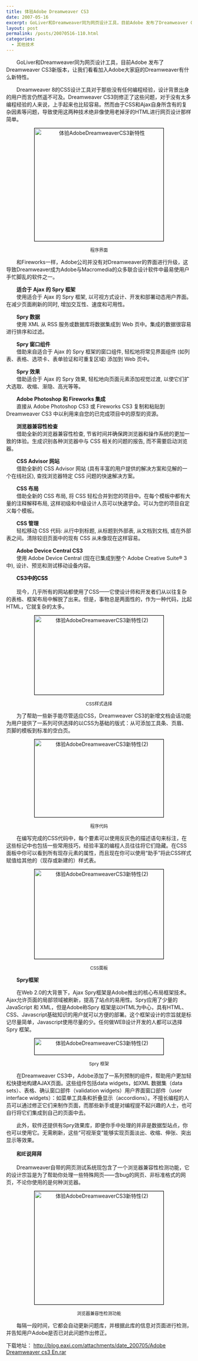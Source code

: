 ```yaml
---
title: 体验Adobe Dreamweaver CS3
date: 2007-05-16
excerpt: GoLiver和Dreamweaver同为网页设计工具，目前Adobe 发布了Dreamweaver CS3新版本，让我们看看加入Adobe大家庭的Dreamweaver有什么新特性。
layout: post
permalink: /posts/20070516-110.html
categories:
  - 其他技术
---
```

<span>　　GoLiver和Dreamweaver同为网页设计工具，目前Adobe 发布了Dreamweaver CS3新版本，让我们看看加入Adobe大家庭的Dreamweaver有什么新特性。</p> <p>
  　　Dreamweaver 8的CSS设计工具对于那些没有任何编程经验，设计背景出身的用户而言仍然遥不可及。Dreamweaver CS3则修正了这些问题，对于没有太多编程经验的人来说，上手起来也比较容易。然而由于CSS和Ajax自身所含有的复杂因素等问题，导致使用这两种技术绝非像使用老掉牙的HTML进行网页设计那样简单。 </span>
</p>

<p align="center">
  <img style="BORDER-RIGHT: #000 1px solid; BORDER-TOP: #000 1px solid; BORDER-LEFT: #000 1px solid; WIDTH: 350px; BORDER-BOTTOM: #000 1px solid; HEIGHT: 305px" alt="体验AdobeDreamweaverCS3新特性" hspace="" src="http://image2.sina.com.cn/IT/cr/2007/0409/2039323156.jpg" />
</p>

<p align="center">
  <font style="FONT-SIZE: 12px">程序界面</font>
</p>

<p>
  　　和Fireworks一样，Adobe公司并没有对Dreamweaver的界面进行升级，这导致Dreamweaver成为Adobe与Macromedia的众多联合设计软件中最易使用户手忙脚乱的软件之一。
</p>

<p>
  <strong>　　适合于 Ajax 的 Spry 框架<br /></strong>　　使用适合于 Ajax 的 Spry 框架, 以可视方式设计、开发和部署动态用户界面。 在减少页面刷新的同时, 增加交互性、速度和可用性。
</p>

<p>
  <strong>　　Spry 数据</strong><br />　　使用 XML 从 RSS 服务或数据库将数据集成到 Web 页中。集成的数据很容易进行排序和过滤。
</p>

<p>
  　<strong>　Spry 窗口组件</strong><br />　　借助来自适合于 Ajax 的 Spry 框架的窗口组件, 轻松地将常见界面组件 (如列表、表格、选项卡、表单验证和可重复区域) 添加到 Web 页中。
</p>

<p>
  <strong>　　Spry 效果</strong><br />　　借助适合于 Ajax 的 Spry 效果, 轻松地向页面元素添加视觉过渡, 以使它们扩大选取、收缩、渐隐、高光等等。
</p>

<p>
  <strong>　　Adobe Photoshop 和 Fireworks 集成</strong><br />　　直接从 Adobe Photoshop CS3 或 Fireworks CS3 复制和粘贴到 Dreamweaver CS3 中以利用来自您的已完成项目中的原型的资源。
</p>

<p>
  <strong>　　浏览器兼容性检查</strong><br />　　借助全新的浏览器兼容性检查, 节省时间并确保跨浏览器和操作系统的更加一致的体验。生成识别各种浏览器中与 CSS 相关的问题的报告, 而不需要启动浏览器。
</p>

<p>
  <strong>　　CSS Advisor 网站</strong><br />　　借助全新的 CSS Advisor 网站 (具有丰富的用户提供的解决方案和见解的一个在线社区), 查找浏览器特定 CSS 问题的快速解决方案。
</p>

<p>
  <strong>　　CSS 布局</strong><br />　　借助全新的 CSS 布局, 将 CSS 轻松合并到您的项目中。在每个模板中都有大量的注释解释布局, 这样初级和中级设计人员可以快速学会。可以为您的项目自定义每个模板。
</p>

<p>
  <strong>　　CSS 管理</strong><br />　　轻松移动 CSS 代码: 从行中到标题, 从标题到外部表, 从文档到文档, 或在外部表之间。清除较旧页面中的现有 CSS 从未像现在这样容易。
</p>

<p>
  <strong>　　Adobe Device Central CS3</strong><br />　　使用 Adobe Device Central (现在已集成到整个 Adobe Creative Suite&reg; 3 中), 设计、预览和测试移动设备内容。
</p>

<p>
  　<font color="#000000"><strong>　CS3中的CSS<br /></strong></font><br />　　现今，几乎所有的网站都使用了CSS&mdash;&mdash;它使设计师和开发者们从以往复杂的表格、框架布局中解脱了出来。但是，事物总是两面性的，作为一种代码，比起HTML，它就复杂的太多。
</p>

<p align="center">
  <img style="BORDER-RIGHT: #000 1px solid; BORDER-TOP: #000 1px solid; BORDER-LEFT: #000 1px solid; WIDTH: 350px; BORDER-BOTTOM: #000 1px solid; HEIGHT: 214px" alt="体验AdobeDreamweaverCS3新特性(2)" hspace="" src="http://image2.sina.com.cn/IT/cr/2007/0409/2683729364.jpg" />
</p>

<p align="center">
  <font style="FONT-SIZE: 12px">CSS样式选择</font>
</p>

<p>
  　　为了帮助一些新手能尽管适应CSS，Dreamweaver CS3的新增文档会话功能为用户提供了一系列可供选择的以CSS为基础的版式：从可添加工具条、页眉、页脚的模板到标准的空白页。
</p>

<p align="center">
  <img style="BORDER-RIGHT: #000 1px solid; BORDER-TOP: #000 1px solid; BORDER-LEFT: #000 1px solid; WIDTH: 350px; BORDER-BOTTOM: #000 1px solid; HEIGHT: 210px" alt="体验AdobeDreamweaverCS3新特性(2)" hspace="" src="http://image2.sina.com.cn/IT/cr/2007/0409/261363698.jpg" />
</p>

<p align="center">
  <font style="FONT-SIZE: 12px">程序代码</font>
</p>

<p>
  　　在编写完成的CSS代码中，每个要素可以使用反灰色的描述语句来标注，在这些标记中也包括一些常用技巧，经验丰富的编程人员往往将它们隐藏。在CSS面板中你可以看到所有现存元素的属性，而且现在你可以使用&ldquo;助手&rdquo;将此CSS样式赋值给其他的（现存或新建的）样式表。
</p>

<p align="center">
  <img style="BORDER-RIGHT: #000 1px solid; BORDER-TOP: #000 1px solid; BORDER-LEFT: #000 1px solid; WIDTH: 350px; BORDER-BOTTOM: #000 1px solid; HEIGHT: 242px" alt="体验AdobeDreamweaverCS3新特性(2)" hspace="" src="http://image2.sina.com.cn/IT/cr/2007/0409/1827660426.jpg" />
</p>

<p align="center">
  <font style="FONT-SIZE: 12px">CSS面板</font>
</p>

<p>
  　　<strong>Spry框架</strong>
</p>

<p>
  　　在Web 2.0的大背景下，Ajax Spry框架是Adobe推出的核心布局框架技术。Ajax允许页面的局部领域被刷新，提高了站点的易用性。Spry应用了少量的JavaScript 和 XML，但是Adobe称Spry 框架是以HTML为中心，具有HTML、CSS、Javascript基础知识的用户就可以方便的部署。这个框架设计的宗旨就是标记尽量简单，Javascript使用尽量的少。任何做WEB设计开发的人都可以选择Spry 框架。
</p>

<p align="center">
  <img style="BORDER-RIGHT: #000 1px solid; BORDER-TOP: #000 1px solid; BORDER-LEFT: #000 1px solid; WIDTH: 350px; BORDER-BOTTOM: #000 1px solid; HEIGHT: 44px" alt="体验AdobeDreamweaverCS3新特性(2)" hspace="" src="http://image2.sina.com.cn/IT/cr/2007/0409/1611622182.jpg" />
</p>

<p align="center">
  <font style="FONT-SIZE: 12px">Spry 框架</font>
</p>

<p>
  　　在Dreamweaver CS3中，Adobe添加了一系列预制的组件，帮助用户更加轻松快捷地构建AJAX页面。这些组件包括data widgets，如XML 数据集（data sets）、表格、确认窗口部件（validation widgets）用户界面窗口部件（user interface widgets）：如菜单工具条和折叠显示（accordions）。不擅长编程的人员可以通过修正它们来制作页面，而那些新手或是对编程提不起兴趣的人士，也可自行将它们集成到自己的页面中去。
</p>

<p>
  　　此外，软件还提供有Spry效果库，即便你手中处理的并非是数据型站点，你也可以使用它。无需刷新，这些&ldquo;可视渐变&rdquo;能够实现页面淡出、收缩、伸张、突出显示等效果。<br /><strong><br />　　和IE说拜拜<br /></strong><br />　　Dreamweaver自带的网页测试系统现包含了一个浏览器兼容性检测功能，它的设计宗旨是为了帮助你处理一些特殊网页&mdash;&mdash;含bug的网页、非标准格式的网页，不论你使用的是何种浏览器。
</p>

<p align="center">
  <img style="BORDER-RIGHT: #000 1px solid; BORDER-TOP: #000 1px solid; BORDER-LEFT: #000 1px solid; WIDTH: 350px; BORDER-BOTTOM: #000 1px solid; HEIGHT: 306px" alt="体验AdobeDreamweaverCS3新特性(2)" hspace="" src="http://image2.sina.com.cn/IT/cr/2007/0409/2627255582.jpg" />
</p>

<p align="center">
  <font style="FONT-SIZE: 12px">浏览器兼容性检测功能</font>
</p>

<p>
  　　每隔一段时间，它都会自动更新问题库，并根据此库的信息对页面进行检测，并告知用户Adobe是否已对此问题作出修正。
</p>

<p>
  下载地址： <a href="http://blog.eaxi.com/attachments/date_200705/Adobe Dreamweaver cs3 En.rar">http://blog.eaxi.com/attachments/date_200705/Adobe Dreamweaver cs3 En.rar</a>
</p>